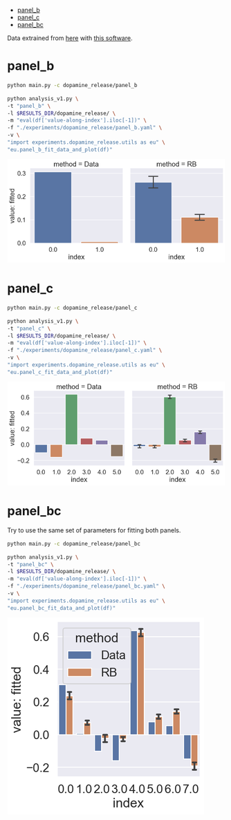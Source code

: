 -   [panel_b](#panel_b)
-   [panel_c](#panel_c)
-   [panel_bc](#panel_bc)

Data extrained from [here](https://drive.google.com/drive/folders/1J4yQ3XjXebkNY2GNYrFttIfAT5ODuVJb?usp=sharing) with [this software](https://apps.automeris.io/wpd/).

# panel_b

```bash
python main.py -c dopamine_release/panel_b
```

```bash
python analysis_v1.py \
-t "panel_b" \
-l $RESULTS_DIR/dopamine_release/ \
-m "eval(df['value-along-index'].iloc[-1])" \
-f "./experiments/dopamine_release/panel_b.yaml" \
-v \
"import experiments.dopamine_release.utils as eu" \
"eu.panel_b_fit_data_and_plot(df)"
```

![](panel_b-.png)

# panel_c

```bash
python main.py -c dopamine_release/panel_c
```

```bash
python analysis_v1.py \
-t "panel_c" \
-l $RESULTS_DIR/dopamine_release/ \
-m "eval(df['value-along-index'].iloc[-1])" \
-f "./experiments/dopamine_release/panel_c.yaml" \
-v \
"import experiments.dopamine_release.utils as eu" \
"eu.panel_c_fit_data_and_plot(df)"
```

![](panel_c-.png)

# panel_bc

Try to use the same set of parameters for fitting both panels.

```bash
python main.py -c dopamine_release/panel_bc
```

```bash
python analysis_v1.py \
-t "panel_bc" \
-l $RESULTS_DIR/dopamine_release/ \
-m "eval(df['value-along-index'].iloc[-1])" \
-f "./experiments/dopamine_release/panel_bc.yaml" \
-v \
"import experiments.dopamine_release.utils as eu" \
"eu.panel_bc_fit_data_and_plot(df)"
```

![](panel_bc-.png)
